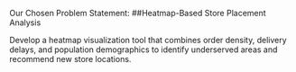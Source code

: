 Our Chosen Problem Statement:
##Heatmap-Based Store Placement Analysis

Develop a heatmap visualization tool that combines order density, delivery delays, and population demographics to identify underserved areas and recommend new store locations.

